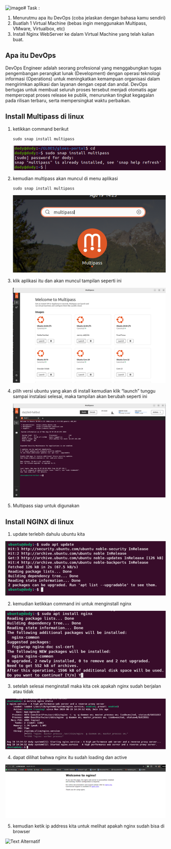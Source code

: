 ![image](https://github.com/user-attachments/assets/996af7f3-c5d9-4b2c-b8eb-387410ff1c15)# Task :
1. Menurutmu apa itu DevOps (coba jelaskan dengan bahasa kamu sendiri)
2. Buatlah 1 Virtual Machine (bebas ingin menggunakan Multipass, VMware, Virtualbox, etc)
3. Install Nginx WebServer ke dalam Virtual Machine yang telah kalian buat.

## Apa itu DevOps
DevOps Engineer adalah seorang profesional yang menggabungkan tugas pengembangan perangkat lunak (Development) dengan operasi teknologi informasi (Operations) untuk meningkatkan kemampuan organisasi dalam mengirimkan aplikasi dan layanan dengan cepat dan andal.
DevOps bertugas untuk membuat seluruh proses tersebut menjadi otomatis agar mempercepat proses release ke publik, menurunkan tingkat kegagalan pada rilisan terbaru, serta mempersingkat waktu perbaikan.



## Install Multipass di linux
1. ketikkan command berikut
   
   ```
   sudo snap install multipass
   ```
   
   ![Text Alternatif](1.png)

2. kemudian multipass akan muncul di menu aplikasi
   ```
   sudo snap install multipass
   ```
   
   ![Text Alternatif](2.png)

3. klik aplikasi itu dan akan muncul tampilan seperti ini

   ![Text Alternatif](3.png)

4. pilih versi ubuntu yang akan di install kemudian klik “launch” tunggu sampai instalasi selesai, maka tampilan akan berubah seperti ini

   ![Text Alternatif](4.png)

5. Multipass siap untuk digunakan


## Install NGINX di linux
1. update terlebih dahulu ubuntu kita

  ![Text Alternatif](5.png)

2. kemudian ketikkan command ini untuk menginstall nginx

  ![Text Alternatif](6.png)

3. setelah selesai menginstall maka kita cek apakah nginx sudah berjalan atau tidak 

  ![Text Alternatif](7.png)

4. dapat dilihat bahwa nginx itu sudah loading dan active
 
  ![Text Alternatif](8.png)

5. kemudian ketik ip address kita untuk melihat apakah nginx sudah bisa di browser

  ![Text Alternatif](9.png)

